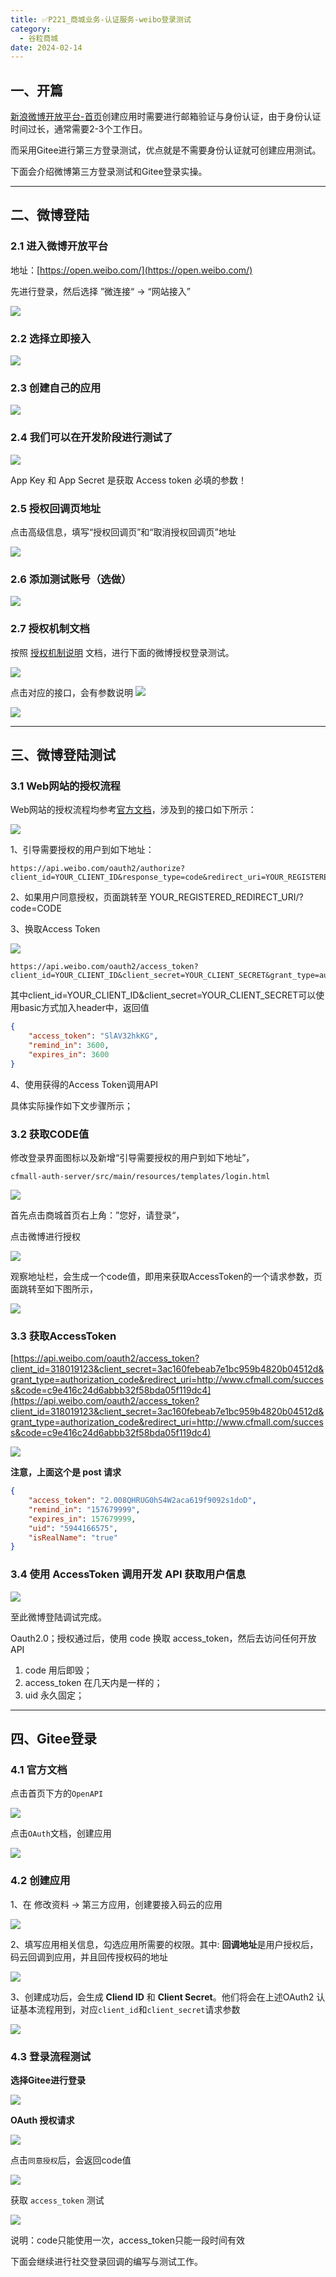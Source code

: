 ```yaml
---
title: ✅P221_商城业务-认证服务-weibo登录测试
category:
  - 谷粒商城
date: 2024-02-14
---
```


<!-- more -->

## 一、开篇

[新浪微博开放平台-首页](https://open.weibo.com/)创建应用时需要进行邮箱验证与身份认证，由于身份认证时间过长，通常需要2-3个工作日。

而采用Gitee进行第三方登录测试，优点就是不需要身份认证就可创建应用测试。

下面会介绍微博第三方登录测试和Gitee登录实操。

---

## 二、微博登陆

### 2.1 进入微博开放平台

地址：[https://open.weibo.com/](https://open.weibo.com/)

先进行登录，然后选择 ”微连接“ -> “网站接入”

![](https://cfmall-hello.oss-cn-beijing.aliyuncs.com/img/202312/aeac807db19d5988868147243f18e98b.png#id=gEuTt&originHeight=169&originWidth=1006&originalType=binary&ratio=1&rotation=0&showTitle=false&status=done&style=none&title=)

### 2.2 选择立即接入

![](https://cfmall-hello.oss-cn-beijing.aliyuncs.com/img/202304/image-20230409165839540.png#id=zrZ5F&originHeight=256&originWidth=980&originalType=binary&ratio=1&rotation=0&showTitle=false&status=done&style=none&title=#id=gELfA&originHeight=256&originWidth=980&originalType=binary&ratio=1&rotation=0&showTitle=false&status=done&style=none&title=)

### 2.3 创建自己的应用

![](https://cfmall-hello.oss-cn-beijing.aliyuncs.com/img/202312/995dda37bcb6b9aacbdf405917f2cf91.png#id=NdBQi&originHeight=320&originWidth=586&originalType=binary&ratio=1&rotation=0&showTitle=false&status=done&style=none&title=)

### 2.4 我们可以在开发阶段进行测试了

![](https://cfmall-hello.oss-cn-beijing.aliyuncs.com/img/202312/a40ea30d4dd8e39edef19a2c88a32f6a.png#id=YUqyP&originHeight=479&originWidth=697&originalType=binary&ratio=1&rotation=0&showTitle=false&status=done&style=none&title=)

App Key 和 App Secret 是获取 Access token 必填的参数！

### 2.5 授权回调页地址

点击高级信息，填写“授权回调页”和“取消授权回调页”地址

![](https://cfmall-hello.oss-cn-beijing.aliyuncs.com/img/202312/013143af12a91c1ad54318f2f53b65d1.png#id=CKj9S&originHeight=284&originWidth=943&originalType=binary&ratio=1&rotation=0&showTitle=false&status=done&style=none&title=)

### 2.6 添加测试账号（选做）

![](https://cfmall-hello.oss-cn-beijing.aliyuncs.com/img/202312/2322af1a6c8b136a78fa3b2a0e33c1e5.png#id=kUDQW&originHeight=283&originWidth=940&originalType=binary&ratio=1&rotation=0&showTitle=false&status=done&style=none&title=)

### 2.7 授权机制文档

按照 [授权机制说明](https://open.weibo.com/wiki/%E6%8E%88%E6%9D%83%E6%9C%BA%E5%88%B6) 文档，进行下面的微博授权登录测试。

![](https://cfmall-hello.oss-cn-beijing.aliyuncs.com/img/202312/eb6cd0b0ce505cb23451609bc99978d0.png#id=r5N97&originHeight=510&originWidth=790&originalType=binary&ratio=1&rotation=0&showTitle=false&status=done&style=none&title=)

点击对应的接口，会有参数说明
![](https://cfmall-hello.oss-cn-beijing.aliyuncs.com/img/202312/bec8c1bfdc3f4b86fb8ab4b12d28327e.png#id=vWNam&originHeight=436&originWidth=732&originalType=binary&ratio=1&rotation=0&showTitle=false&status=done&style=none&title=)

![](https://cfmall-hello.oss-cn-beijing.aliyuncs.com/img/202312/7705210893f762f951a1837ad13d5b28.png#id=Zvags&originHeight=532&originWidth=728&originalType=binary&ratio=1&rotation=0&showTitle=false&status=done&style=none&title=)

---

## 三、微博登陆测试

### 3.1 Web网站的授权流程

Web网站的授权流程均参考[官方文档](https://open.weibo.com/wiki/%E6%8E%88%E6%9D%83%E6%9C%BA%E5%88%B6%E8%AF%B4%E6%98%8E)，涉及到的接口如下所示：

![](https://cfmall-hello.oss-cn-beijing.aliyuncs.com/img/202312/66b71f904688a3284dbbfc67dbab8a44.png#id=WjjaZ&originHeight=570&originWidth=642&originalType=binary&ratio=1&rotation=0&showTitle=false&status=done&style=none&title=)

1、引导需要授权的用户到如下地址：

```
https://api.weibo.com/oauth2/authorize?client_id=YOUR_CLIENT_ID&response_type=code&redirect_uri=YOUR_REGISTERED_REDIRECT_URI
```

2、如果用户同意授权，页面跳转至 YOUR_REGISTERED_REDIRECT_URI/?code=CODE

3、换取Access Token

![](https://cfmall-hello.oss-cn-beijing.aliyuncs.com/img/202312/67ec6154153dbe87f425bebdc8e6e2c9.png#id=KWSci&originHeight=202&originWidth=720&originalType=binary&ratio=1&rotation=0&showTitle=false&status=done&style=none&title=)

```
https://api.weibo.com/oauth2/access_token?client_id=YOUR_CLIENT_ID&client_secret=YOUR_CLIENT_SECRET&grant_type=authorization_code&redirect_uri=YOUR_REGISTERED_REDIRECT_URI&code=CODE
```

其中client_id=YOUR_CLIENT_ID&client_secret=YOUR_CLIENT_SECRET可以使用basic方式加入header中，返回值

```json
{
    "access_token": "SlAV32hkKG",
    "remind_in": 3600,
    "expires_in": 3600
}
```

4、使用获得的Access Token调用API

具体实际操作如下文步骤所示；

### 3.2 获取CODE值

修改登录界面图标以及新增“引导需要授权的用户到如下地址”，

`cfmall-auth-server/src/main/resources/templates/login.html`

![](https://cfmall-hello.oss-cn-beijing.aliyuncs.com/img/202312/569aa16595b464e119936c368c971e8c.png#id=W4BCv&originHeight=225&originWidth=1454&originalType=binary&ratio=1&rotation=0&showTitle=false&status=done&style=none&title=)

首先点击商城首页右上角：”您好，请登录“，

点击微博进行授权

![](https://cfmall-hello.oss-cn-beijing.aliyuncs.com/img/202312/d7642f3786d0f3100e05d4051cbeca27.png#id=fpLrT&originHeight=580&originWidth=1095&originalType=binary&ratio=1&rotation=0&showTitle=false&status=done&style=none&title=)

观察地址栏，会生成一个code值，即用来获取AccessToken的一个请求参数，页面跳转至如下图所示，

![](https://cfmall-hello.oss-cn-beijing.aliyuncs.com/img/202312/ba56c0ff7093464f9f7bed0eb7f1f054.png#id=idQcu&originHeight=50&originWidth=570&originalType=binary&ratio=1&rotation=0&showTitle=false&status=done&style=none&title=)

### 3.3 获取AccessToken

[https://api.weibo.com/oauth2/access_token?client_id=318019123&client_secret=3ac160febeab7e1bc959b4820b04512d&grant_type=authorization_code&redirect_uri=http://www.cfmall.com/success&code=c9e416c24d6abbb32f58bda05f119dc4](https://api.weibo.com/oauth2/access_token?client_id=318019123&client_secret=3ac160febeab7e1bc959b4820b04512d&grant_type=authorization_code&redirect_uri=http://www.cfmall.com/success&code=c9e416c24d6abbb32f58bda05f119dc4)

![](https://cfmall-hello.oss-cn-beijing.aliyuncs.com/img/202312/9ad50676b7179b6a4c842eb949dd52da.png#id=ofe9S&originHeight=570&originWidth=1475&originalType=binary&ratio=1&rotation=0&showTitle=false&status=done&style=none&title=)

**注意，上面这个是 post 请求**

```json
{
    "access_token": "2.008QHRUG0hS4W2aca619f9092s1doD",
    "remind_in": "157679999",
    "expires_in": 157679999,
    "uid": "5944166575",
    "isRealName": "true"
}
```

### 3.4 使用 AccessToken 调用开发 API 获取用户信息

![](https://cfmall-hello.oss-cn-beijing.aliyuncs.com/img/202304/image-20230409170552706.png#id=BGOyr&originHeight=502&originWidth=900&originalType=binary&ratio=1&rotation=0&showTitle=false&status=done&style=none&title=#id=hu4PC&originHeight=502&originWidth=900&originalType=binary&ratio=1&rotation=0&showTitle=false&status=done&style=none&title=)

至此微博登陆调试完成。

Oauth2.0；授权通过后，使用 code 换取 access_token，然后去访问任何开放 API

1. code 用后即毁；
2. access_token 在几天内是一样的；
3. uid 永久固定；

---

## 四、Gitee登录

### 4.1 官方文档

点击首页下方的`OpenAPI`

![](https://cfmall-hello.oss-cn-beijing.aliyuncs.com/img/202304/image-20230409170913810.png#id=ik2uz&originHeight=987&originWidth=1920&originalType=binary&ratio=1&rotation=0&showTitle=false&status=done&style=none&title=#id=I9siD&originHeight=987&originWidth=1920&originalType=binary&ratio=1&rotation=0&showTitle=false&status=done&style=none&title=)

点击`OAuth`文档，创建应用

![](https://cfmall-hello.oss-cn-beijing.aliyuncs.com/img/202304/image-20230409171142731.png#id=FCGrh&originHeight=903&originWidth=1920&originalType=binary&ratio=1&rotation=0&showTitle=false&status=done&style=none&title=#id=vVrUY&originHeight=903&originWidth=1920&originalType=binary&ratio=1&rotation=0&showTitle=false&status=done&style=none&title=)

### 4.2 创建应用

1、在 修改资料 -> 第三方应用，创建要接入码云的应用

![](https://cfmall-hello.oss-cn-beijing.aliyuncs.com/img/202304/create-app-1.png#id=GDk1x&originHeight=871&originWidth=1212&originalType=binary&ratio=1&rotation=0&showTitle=false&status=done&style=none&title=#id=tz5mV&originHeight=871&originWidth=1212&originalType=binary&ratio=1&rotation=0&showTitle=false&status=done&style=none&title=)

2、填写应用相关信息，勾选应用所需要的权限。其中: **回调地址**是用户授权后，码云回调到应用，并且回传授权码的地址

![](https://cfmall-hello.oss-cn-beijing.aliyuncs.com/img/202304/image-20230409171346144.png#id=cdh6B&originHeight=833&originWidth=1341&originalType=binary&ratio=1&rotation=0&showTitle=false&status=done&style=none&title=#id=Wad9n&originHeight=833&originWidth=1341&originalType=binary&ratio=1&rotation=0&showTitle=false&status=done&style=none&title=)

3、创建成功后，会生成 **Cliend ID** 和 **Client Secret**。他们将会在上述OAuth2 认证基本流程用到，对应`client_id`和`client_secret`请求参数

![](https://cfmall-hello.oss-cn-beijing.aliyuncs.com/img/202304/create-app-3.png#id=rOYbT&originHeight=394&originWidth=1252&originalType=binary&ratio=1&rotation=0&showTitle=false&status=done&style=none&title=#id=eLL05&originHeight=394&originWidth=1252&originalType=binary&ratio=1&rotation=0&showTitle=false&status=done&style=none&title=)

### 4.3 登录流程测试

**选择Gitee进行登录**

![](https://cfmall-hello.oss-cn-beijing.aliyuncs.com/img/202304/image-20230409171715922.png#id=FB2pA&originHeight=815&originWidth=1703&originalType=binary&ratio=1&rotation=0&showTitle=false&status=done&style=none&title=#id=kGWAq&originHeight=815&originWidth=1703&originalType=binary&ratio=1&rotation=0&showTitle=false&status=done&style=none&title=)

**OAuth 授权请求**

![](https://cfmall-hello.oss-cn-beijing.aliyuncs.com/img/202304/image-20230409171820731.png#id=FB2hg&originHeight=903&originWidth=1920&originalType=binary&ratio=1&rotation=0&showTitle=false&status=done&style=none&title=#id=U5Yl1&originHeight=903&originWidth=1920&originalType=binary&ratio=1&rotation=0&showTitle=false&status=done&style=none&title=)

点击`同意授权`后，会返回code值

![](https://cfmall-hello.oss-cn-beijing.aliyuncs.com/img/202304/image-20230409171549817.png#id=ljyfJ&originHeight=332&originWidth=1263&originalType=binary&ratio=1&rotation=0&showTitle=false&status=done&style=none&title=#id=R5mJG&originHeight=332&originWidth=1263&originalType=binary&ratio=1&rotation=0&showTitle=false&status=done&style=none&title=)

获取 `access_token` 测试

![](https://cfmall-hello.oss-cn-beijing.aliyuncs.com/img/202304/image-20230409165144091.png#id=iJdVi&originHeight=689&originWidth=1591&originalType=binary&ratio=1&rotation=0&showTitle=false&status=done&style=none&title=#id=jhFiU&originHeight=689&originWidth=1591&originalType=binary&ratio=1&rotation=0&showTitle=false&status=done&style=none&title=)

说明：code只能使用一次，access_token只能一段时间有效

下面会继续进行社交登录回调的编写与测试工作。
